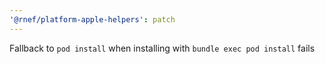 ```yaml
---
'@rnef/platform-apple-helpers': patch
---
```


Fallback to `pod install` when installing with `bundle exec pod install` fails
